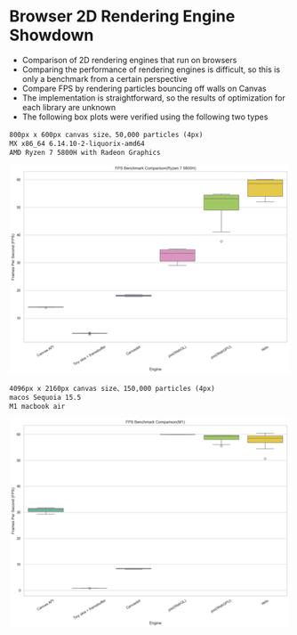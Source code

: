 # Browser 2D Rendering Engine Showdown

- Comparison of 2D rendering engines that run on browsers
- Comparing the performance of rendering engines is difficult, so this is only a benchmark from a certain perspective
- Compare FPS by rendering particles bouncing off walls on Canvas
- The implementation is straightforward, so the results of optimization for each library are unknown
- The following box plots were verified using the following two types

```
800px x 600px canvas size、50,000 particles (4px)
MX x86_64 6.14.10-2-liquorix-amd64
AMD Ryzen 7 5800H with Radeon Graphics
```

![Ryzen 7 5800H](images/ryzen7.png)

```
4096px x 2160px canvas size、150,000 particles (4px)
macos Sequoia 15.5
M1 macbook air 
```

![M1](images/m1.png)
